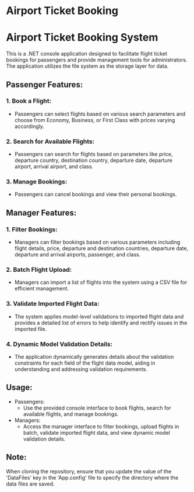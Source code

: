 # Airport Ticket Booking
# Airport Ticket Booking System

This is a .NET console application designed to facilitate flight ticket bookings for passengers and provide management tools for administrators. The application utilizes the file system as the storage layer for data.

## Passenger Features:

### 1. Book a Flight:
   - Passengers can select flights based on various search parameters and choose from Economy, Business, or First Class with prices varying accordingly.

### 2. Search for Available Flights:
   - Passengers can search for flights based on parameters like price, departure country, destination country, departure date, departure airport, arrival airport, and class.

### 3. Manage Bookings:
   - Passengers can cancel bookings and view their personal bookings.

## Manager Features:

### 1. Filter Bookings:
   - Managers can filter bookings based on various parameters including flight details, price, departure and destination countries, departure date, departure and arrival airports, passenger, and class.

### 2. Batch Flight Upload:
   - Managers can import a list of flights into the system using a CSV file for efficient management.

### 3. Validate Imported Flight Data:
   - The system applies model-level validations to imported flight data and provides a detailed list of errors to help identify and rectify issues in the imported file.

### 4. Dynamic Model Validation Details:
   - The application dynamically generates details about the validation constraints for each field of the flight data model, aiding in understanding and addressing validation requirements.

## Usage:

- Passengers: 
  - Use the provided console interface to book flights, search for available flights, and manage bookings.
- Managers:
  - Access the manager interface to filter bookings, upload flights in batch, validate imported flight data, and view dynamic model validation details.

## Note:

When cloning the repository, ensure that you update the value of the 'DataFiles' key in the 'App.config' file to specify the directory where the data files are saved.
